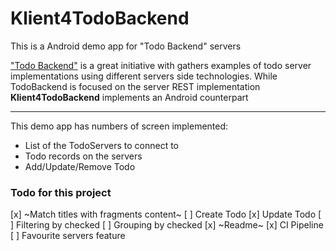 
# Klient4TodoBackend

This is a Android demo app for "Todo Backend" servers

["Todo Backend"](http://todobackend.com/) is a great initiative with gathers examples of 
todo server implementations using different servers side technologies. While TodoBackend is 
focused on the server REST implementation **Klient4TodoBackend** implements an Android
counterpart 

---------------

This demo app has numbers of screen implemented:

- List of the TodoServers to connect to
- Todo records on the servers
- Add/Update/Remove Todo

### Todo for this project

[x] ~Match titles with fragments content~ 
[ ] Create Todo
[x] Update Todo
[ ] Filtering by checked
[ ] Grouping by checked
[x] ~Readme~
[x] CI Pipeline
[ ] Favourite servers feature